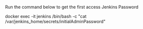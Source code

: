 Run the command below to get the first access Jenkins Password

docker exec -it jenkins /bin/bash -c "cat /var/jenkins_home/secrets/initialAdminPassword"

